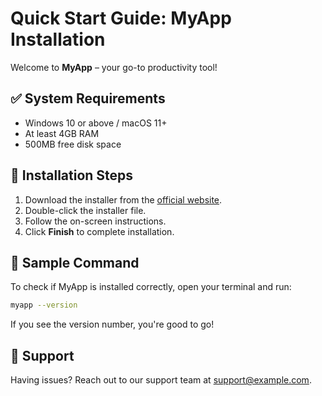 # Quick Start Guide: MyApp Installation

Welcome to **MyApp** – your go-to productivity tool!

## ✅ System Requirements
- Windows 10 or above / macOS 11+
- At least 4GB RAM
- 500MB free disk space

## 🚀 Installation Steps
1. Download the installer from the [official website](https://example.com).
2. Double-click the installer file.
3. Follow the on-screen instructions.
4. Click **Finish** to complete installation.

## 🧪 Sample Command
To check if MyApp is installed correctly, open your terminal and run:

```bash
myapp --version
```

If you see the version number, you're good to go!

## 📩 Support
Having issues? Reach out to our support team at [support@example.com](mailto:support@example.com).
